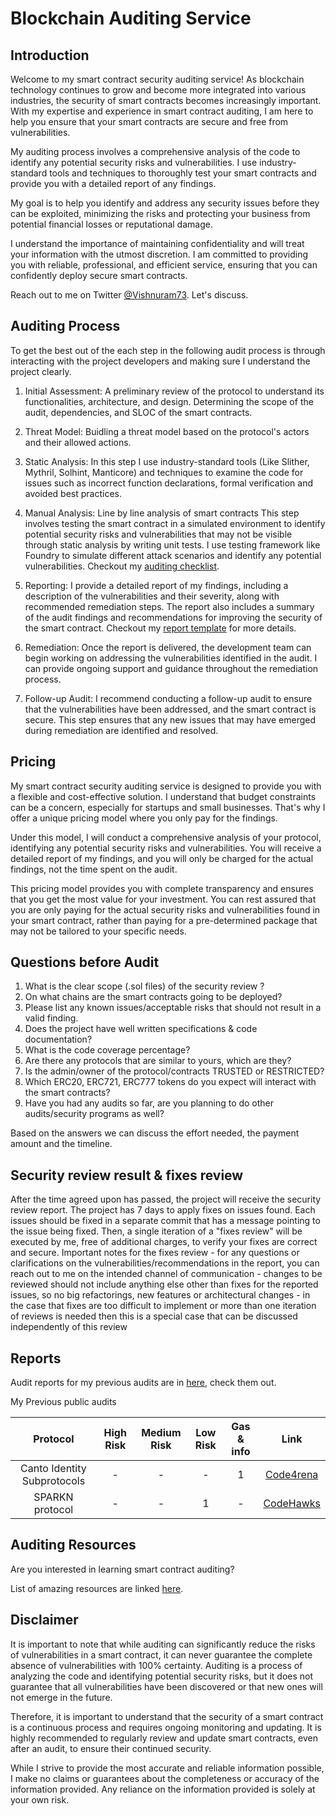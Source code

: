 # Blockchain Auditing Service

## Introduction

Welcome to my smart contract security auditing service! As blockchain technology continues to grow and become more integrated into various industries, the security of smart contracts becomes increasingly important. With my expertise and experience in smart contract auditing, I am here to help you ensure that your smart contracts are secure and free from vulnerabilities.

My auditing process involves a comprehensive analysis of the code to identify any potential security risks and vulnerabilities. I use industry-standard tools and techniques to thoroughly test your smart contracts and provide you with a detailed report of any findings.

My goal is to help you identify and address any security issues before they can be exploited, minimizing the risks and protecting your business from potential financial losses or reputational damage.

I understand the importance of maintaining confidentiality and will treat your information with the utmost discretion. I am committed to providing you with reliable, professional, and efficient service, ensuring that you can confidently deploy secure smart contracts.

Reach out to me on Twitter [@Vishnuram73](https://twitter.com/Vishnuram73). Let's discuss. 

## Auditing Process

To get the best out of the each step in the following audit process is through interacting with the project developers and making sure I understand the project clearly.  

1. Initial Assessment: A preliminary review of the protocol to understand its functionalities, architecture, and design. Determining the scope of the audit, dependencies, and SLOC of the smart contracts.

2. Threat Model: Buidling a threat model based on the protocol's actors and their allowed actions. 

3. Static Analysis: In this step I use industry-standard tools (Like Slither, Mythril, Solhint, Manticore) and techniques to examine the code for issues such as incorrect function declarations, formal verification and avoided best practices. 

4. Manual Analysis: Line by line analysis of smart contracts This step involves testing the smart contract in a simulated environment to identify potential security risks and vulnerabilities that may not be visible through static analysis by writing unit tests. I use testing framework like Foundry to simulate different attack scenarios and identify any potential vulnerabilities. Checkout my [auditing checklist](Checklist.md).

5. Reporting: I provide a detailed report of my findings, including a description of the vulnerabilities and their severity, along with recommended remediation steps. The report also includes a summary of the audit findings and recommendations for improving the security of the smart contract. Checkout my [report template](ReportTemplate.md) for more details.

6. Remediation: Once the report is delivered, the development team can begin working on addressing the vulnerabilities identified in the audit. I can provide ongoing support and guidance throughout the remediation process.

7. Follow-up Audit: I recommend conducting a follow-up audit to ensure that the vulnerabilities have been addressed, and the smart contract is secure. This step ensures that any new issues that may have emerged during remediation are identified and resolved.

## Pricing

My smart contract security auditing service is designed to provide you with a flexible and cost-effective solution. I understand that budget constraints can be a concern, especially for startups and small businesses. That's why I offer a unique pricing model where you only pay for the findings.

Under this model, I will conduct a comprehensive analysis of your protocol, identifying any potential security risks and vulnerabilities. You will receive a detailed report of my findings, and you will only be charged for the actual findings, not the time spent on the audit.

This pricing model provides you with complete transparency and ensures that you get the most value for your investment. You can rest assured that you are only paying for the actual security risks and vulnerabilities found in your smart contract, rather than paying for a pre-determined package that may not be tailored to your specific needs.

## Questions before Audit

1. What is the clear scope (.sol files) of the security review ?
2. On what chains are the smart contracts going to be deployed?
3. Please list any known issues/acceptable risks that should not result in a valid finding.
4. Does the project have well written specifications & code documentation?
5. What is the code coverage percentage?
6. Are there any protocols that are similar to yours, which are they?
7. Is the admin/owner of the protocol/contracts TRUSTED or RESTRICTED?
8. Which ERC20, ERC721, ERC777 tokens do you expect will interact with the smart contracts?
9. Have you had any audits so far, are you planning to do other audits/security programs as well?

Based on the answers we can discuss the effort needed, the payment amount and the timeline.

## Security review result & fixes review

After the time agreed upon has passed, the project will receive the security review report. The project has 7 days to apply fixes on issues found. Each issues should be fixed in a separate commit that has a message pointing to the issue being fixed. Then, a single iteration of a "fixes review" will be executed by me, free of additional charges, to verify your fixes are correct and secure.
Important notes for the fixes review 
    - for any questions or clarifications on the vulnerabilities/recommendations in the report, you can reach out to me on the intended channel of communication
    - changes to be reviewed should not include anything else other than fixes for the reported issues, so no big refactorings, new features or architectural changes
    - in the case that fixes are too difficult to implement or more than one iteration of reviews is needed then this is a special case that can be discussed independently of this review


## Reports

Audit reports for my previous audits are in [here](reports), check them out.

My Previous public audits 

| Protocol | High Risk | Medium Risk | Low Risk | Gas & info | Link |
| :--: | :--: | :--: | :--: | :--: | :--: |
| Canto Identity Subprotocols | - | - | - | 1 | [Code4rena](https://code4rena.com/contests/2023-03-canto-identity-subprotocols-contest) |
| SPARKN protocol | - | - | 1 | - | [CodeHawks](https://www.codehawks.com/contests/cllcnja1h0001lc08z7w0orxx) |

## Auditing Resources

Are you interested in learning smart contract auditing? 

List of amazing resources are linked [here](resources).

## Disclaimer

It is important to note that while auditing can significantly reduce the risks of vulnerabilities in a smart contract, it can never guarantee the complete absence of vulnerabilities with 100% certainty. Auditing is a process of analyzing the code and identifying potential security risks, but it does not guarantee that all vulnerabilities have been discovered or that new ones will not emerge in the future.

Therefore, it is important to understand that the security of a smart contract is a continuous process and requires ongoing monitoring and updating. It is highly recommended to regularly review and update smart contracts, even after an audit, to ensure their continued security.

While I strive to provide the most accurate and reliable information possible, I make no claims or guarantees about the completeness or accuracy of the information provided. Any reliance on the information provided is solely at your own risk.

